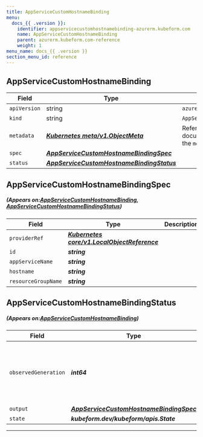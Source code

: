 ```yaml
---
title: AppServiceCustomHostnameBinding
menu:
  docs_{{ .version }}:
    identifier: appservicecustomhostnamebinding-azurerm.kubeform.com
    name: AppServiceCustomHostnameBinding
    parent: azurerm.kubeform.com-reference
    weight: 1
menu_name: docs_{{ .version }}
section_menu_id: reference
---
```


## AppServiceCustomHostnameBinding
| Field | Type | Description |
| ------ | ----- | ----------- |
| `apiVersion` | string | `azurerm.kubeform.com/v1alpha1` |
|    `kind` | string | `AppServiceCustomHostnameBinding` |
| `metadata` | ***[Kubernetes meta/v1.ObjectMeta](https://kubernetes.io/docs/reference/generated/kubernetes-api/v1.13/#objectmeta-v1-meta)***|Refer to the Kubernetes API documentation for the fields of the `metadata` field.|
| `spec` | ***[AppServiceCustomHostnameBindingSpec](#AppServiceCustomHostnameBindingSpec)***||
| `status` | ***[AppServiceCustomHostnameBindingStatus](#AppServiceCustomHostnameBindingStatus)***||
## AppServiceCustomHostnameBindingSpec
##### (Appears on:[AppServiceCustomHostnameBinding](#AppServiceCustomHostnameBinding), [AppServiceCustomHostnameBindingStatus](#AppServiceCustomHostnameBindingStatus))
| Field | Type | Description |
| ------ | ----- | ----------- |
| `providerRef` | ***[Kubernetes core/v1.LocalObjectReference](https://kubernetes.io/docs/reference/generated/kubernetes-api/v1.13/#localobjectreference-v1-core)***||
| `id` | ***string***||
| `appServiceName` | ***string***||
| `hostname` | ***string***||
| `resourceGroupName` | ***string***||
## AppServiceCustomHostnameBindingStatus
##### (Appears on:[AppServiceCustomHostnameBinding](#AppServiceCustomHostnameBinding))
| Field | Type | Description |
| ------ | ----- | ----------- |
| `observedGeneration` | ***int64***| ***(Optional)*** Resource generation, which is updated on mutation by the API Server.|
| `output` | ***[AppServiceCustomHostnameBindingSpec](#AppServiceCustomHostnameBindingSpec)***| ***(Optional)*** |
| `state` | ***kubeform.dev/kubeform/apis.State***| ***(Optional)*** |
---
